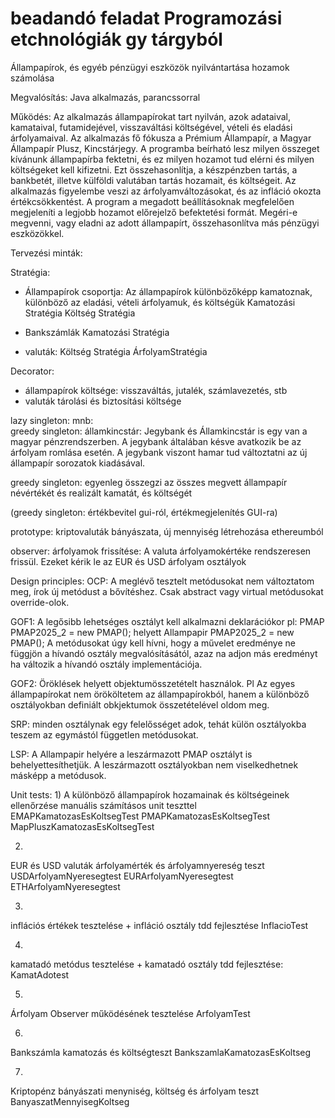 # beadandó feladat Programozási etchnológiák gy tárgyból
Állampapírok, és egyéb pénzügyi eszközök nyilvántartása
hozamok számolása


Megvalósítás:
Java alkalmazás, parancssorral 


Működés:
Az alkalmazás állampapírokat tart nyilván, azok adataival, kamataival, futamidejével, visszaváltási költségével, vételi és eladási árfolyamaival. 
Az alkalmazás fő fókusza a Prémium Állampapír, a Magyar Állampapír Plusz, Kincstárjegy. 
A programba beírható lesz milyen összeget kívánunk állampapírba fektetni, és ez milyen hozamot tud elérni és milyen költségeket kell kifizetni. Ezt összehasonlítja, a készpénzben tartás, a bankbetét, illetve külföldi valutában tartás hozamait, és költségeit. 
Az alkalmazás figyelembe veszi az árfolyamváltozásokat, és az infláció okozta értékcsökkentést.
A program a megadott beállításoknak megfelelően megjeleníti a legjobb hozamot előrejelző befektetési formát.
Megéri-e megvenni, vagy eladni az adott állampapírt, összehasonlítva más pénzügyi eszközökkel.



Tervezési minták:

Stratégia: 
- Állampapírok csoportja: 
Az állampapírok különbözőképp kamatoznak, különböző az eladási, vételi árfolyamuk, és költségük
Kamatozási Stratégia
Költség Stratégia

- Bankszámlák 
Kamatozási Stratégia

- valuták: 
Költség Stratégia
ÁrfolyamStratégia



Decorator: 
- állampapírok költsége: visszaváltás, jutalék, számlavezetés, stb
- valuták tárolási és biztosítási költsége


lazy singleton: mnb:  
greedy singleton: államkincstár: 
Jegybank és Államkincstár is egy van a magyar pénzrendszerben. A jegybank általában késve avatkozik be az árfolyam romlása esetén. A jegybank viszont hamar tud változtatni az új állampapír sorozatok kiadásával.


greedy singleton: egyenleg
összegzi az összes megvett állampapír névértékét és realizált kamatát, és költségét


(greedy singleton: értékbevitel gui-ról, értékmegjelenítés GUI-ra)


prototype: kriptovaluták bányászata, új mennyiség létrehozása ethereumból


observer: árfolyamok frissítése: 
A valuta árfolyamokértéke rendszeresen frissül. Ezeket kérik le az EUR és USD árfolyam osztályok




Design principles:
OCP:
A meglévő tesztelt metódusokat nem változtatom meg, írok új metódust a bővítéshez.
Csak abstract vagy virtual metódusokat override-olok.


GOF1:
A legősibb lehetséges osztályt kell alkalmazni deklarációkor
pl:
PMAP PMAP2025_2 = new PMAP(); helyett
Allampapir PMAP2025_2 = new PMAP();
A metódusokat úgy kell hívni, hogy a művelet eredménye ne függjön a hívandó osztály megvalósításától, azaz na adjon más eredményt ha változik a hívandó osztály implementációja.


GOF2:
Öröklések helyett objektumösszetételt használok. Pl Az egyes állampapírokat nem örököltetem az állampapírokból, hanem a különböző osztályokban definiált obkjektumok összetételével oldom meg.


SRP:
minden osztálynak egy felelősséget adok, tehát külön osztályokba teszem az egymástól független metódusokat.


LSP: 
A Allampapir helyére a leszármazott PMAP osztályt is behelyettesíthetjük. A leszármazott osztályokban nem viselkedhetnek másképp a metódusok.




Unit tests:
1) 
A különböző állampapírok hozamainak és költségeinek ellenőrzése manuális számításos unit teszttel
EMAPKamatozasEsKoltsegTest
PMAPKamatozasEsKoltsegTest
MapPluszKamatozasEsKoltsegTest

2) 
EUR és USD valuták árfolyamérték és árfolyamnyereség teszt
USDArfolyamNyeresegtest
EURArfolyamNyeresegtest
ETHArfolyamNyeresegtest


3)
inflációs értékek tesztelése + infláció osztály tdd fejlesztése
InflacioTest


4) 
kamatadó metódus tesztelése + kamatadó osztály tdd fejlesztése:
KamatAdotest

5) 
Árfolyam Observer működésének tesztelése
ArfolyamTest

6) 
Bankszámla kamatozás és költségteszt
BankszamlaKamatozasEsKoltseg

7) 
Kriptopénz bányászati menyniség, költség és árfolyam teszt
BanyaszatMennyisegKoltseg
